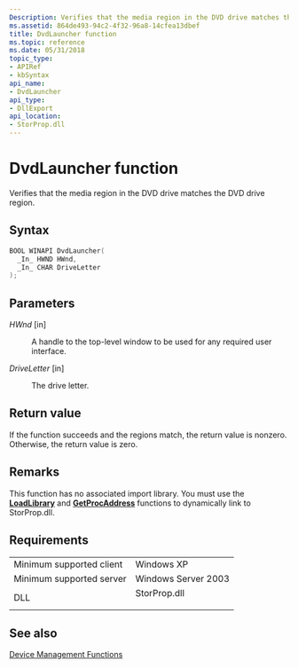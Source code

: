 ```yaml
---
Description: Verifies that the media region in the DVD drive matches the DVD drive region.
ms.assetid: 864de493-94c2-4f32-96a8-14cfea13dbef
title: DvdLauncher function
ms.topic: reference
ms.date: 05/31/2018
topic_type: 
- APIRef
- kbSyntax
api_name: 
- DvdLauncher
api_type: 
- DllExport
api_location: 
- StorProp.dll
---
```


# DvdLauncher function

Verifies that the media region in the DVD drive matches the DVD drive region.

## Syntax


```C++
BOOL WINAPI DvdLauncher(
  _In_ HWND HWnd,
  _In_ CHAR DriveLetter
);
```



## Parameters

<dl> <dt>

*HWnd* \[in\]
</dt> <dd>

A handle to the top-level window to be used for any required user interface.

</dd> <dt>

*DriveLetter* \[in\]
</dt> <dd>

The drive letter.

</dd> </dl>

## Return value

If the function succeeds and the regions match, the return value is nonzero. Otherwise, the return value is zero.

## Remarks

This function has no associated import library. You must use the [**LoadLibrary**](/windows/desktop/api/libloaderapi/nf-libloaderapi-loadlibrarya) and [**GetProcAddress**](/windows/desktop/api/libloaderapi/nf-libloaderapi-getprocaddress) functions to dynamically link to StorProp.dll.

## Requirements



|                                     |                                                                                         |
|-------------------------------------|-----------------------------------------------------------------------------------------|
| Minimum supported client<br/> | Windows XP<br/>                                                                   |
| Minimum supported server<br/> | Windows Server 2003<br/>                                                          |
| DLL<br/>                      | <dl> <dt>StorProp.dll</dt> </dl> |



## See also

<dl> <dt>

[Device Management Functions](device-management-functions.md)
</dt> </dl>

 

